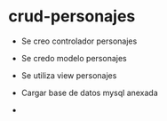 # crud-personajes

- Se creo controlador personajes
- Se credo modelo personajes
- Se utiliza view personajes
- Cargar base de datos mysql anexada

- 

